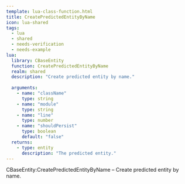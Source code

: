 ```yaml
---
template: lua-class-function.html
title: CreatePredictedEntityByName
icon: lua-shared
tags:
  - lua
  - shared
  - needs-verification
  - needs-example
lua:
  library: CBaseEntity
  function: CreatePredictedEntityByName
  realm: shared
  description: "Create predicted entity by name."
  
  arguments:
    - name: "className"
      type: string
    - name: "module"
      type: string
    - name: "line"
      type: number
    - name: "shouldPersist"
      type: boolean
      default: "false"
  returns:
    - type: entity
      description: "The predicted entity."
---
```


<div class="lua__search__keywords">
CBaseEntity:CreatePredictedEntityByName &#x2013; Create predicted entity by name.
</div>
